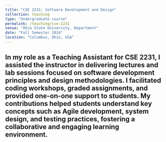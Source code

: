 ```yaml
---
title: "CSE 2231: Software Development and Design"
collection: teaching
type: "Undergraduate course"
permalink: /teaching/cse-2231
venue: "Ohio State University, Department"
date: "Fall Semester 2024"
location: "Columbus, Ohio, USA"
---
```


In my role as a Teaching Assistant for CSE 2231, I assisted the instructor in delivering lectures and lab sessions focused on software development principles and design methodologies. I facilitated coding workshops, graded assignments, and provided one-on-one support to students. My contributions helped students understand key concepts such as Agile development, system design, and testing practices, fostering a collaborative and engaging learning environment.
---